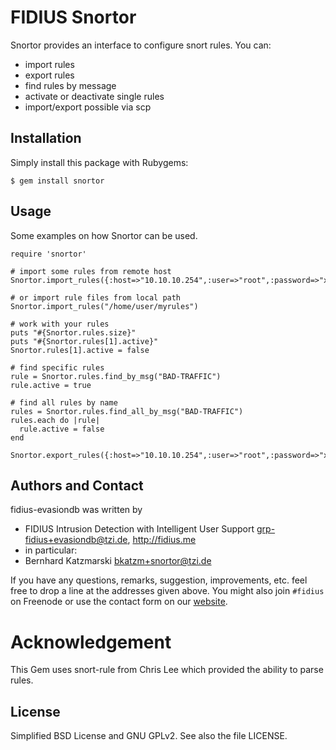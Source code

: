 # FIDIUS Snortor

Snortor provides an interface to configure snort rules. 
You can:

  *   import rules 
  *   export rules 
  *   find rules by message
  *   activate or deactivate single rules  
  *   import/export possible via scp

## Installation

Simply install this package with Rubygems:

    $ gem install snortor

## Usage

Some examples on how Snortor can be used.

    require 'snortor'

    # import some rules from remote host
    Snortor.import_rules({:host=>"10.10.10.254",:user=>"root",:password=>"xxx",:remote_path=>"/etc/snort/rules/"})

    # or import rule files from local path
    Snortor.import_rules("/home/user/myrules")

    # work with your rules
    puts "#{Snortor.rules.size}"
    puts "#{Snortor.rules[1].active}"
    Snortor.rules[1].active = false

    # find specific rules 
    rule = Snortor.rules.find_by_msg("BAD-TRAFFIC")
    rule.active = true

    # find all rules by name
    rules = Snortor.rules.find_all_by_msg("BAD-TRAFFIC")    
    rules.each do |rule|
      rule.active = false
    end

    Snortor.export_rules({:host=>"10.10.10.254",:user=>"root",:password=>"xxx",:remote_path=>"/etc/snort/rules/"})

## Authors and Contact

fidius-evasiondb was written by

* FIDIUS Intrusion Detection with Intelligent User Support
  <grp-fidius+evasiondb@tzi.de>, <http://fidius.me>
* in particular:
 * Bernhard Katzmarski <bkatzm+snortor@tzi.de>

If you have any questions, remarks, suggestion, improvements, etc. feel free to drop a line at the 
addresses given above. You might also join `#fidius` on Freenode or use the contact form on our
[website](http://fidius.me/en/contact).


# Acknowledgement

This Gem uses snort-rule from Chris Lee which provided the ability to parse rules.

## License

Simplified BSD License and GNU GPLv2. See also the file LICENSE.
